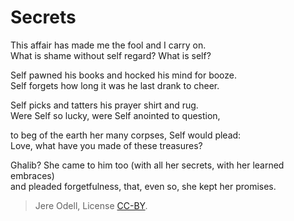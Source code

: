 # Secrets

This affair has made me the fool and I carry on.  
What is shame without self regard? What is self?

Self pawned his books and hocked his mind for booze.  
Self forgets how long it was he last drank to cheer.

Self picks and tatters his prayer shirt and rug.  
Were Self so lucky, were Self anointed to question,

to beg of the earth her many corpses, Self would plead:  
Love, what have you made of these treasures?

Ghalib? She came to him too (with all her secrets, with her learned embraces)  
and pleaded forgetfulness, that, even so, she kept her promises.


>Jere Odell, License [CC-BY](https://creativecommons.org/licenses/by/4.0/).